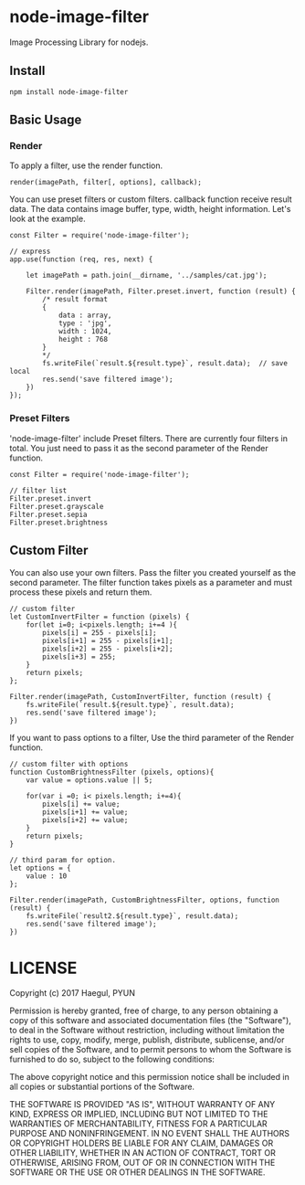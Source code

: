 # node-image-filter
Image Processing Library for nodejs.

## Install
```
npm install node-image-filter
```

## Basic Usage
### Render
To apply a filter, use the render function.
```
render(imagePath, filter[, options], callback);
```
You can use preset filters or custom filters. callback function receive result data. The data contains image buffer, type, width, height information.
Let's look at the example.

```
const Filter = require('node-image-filter');

// express
app.use(function (req, res, next) {

    let imagePath = path.join(__dirname, '../samples/cat.jpg');

    Filter.render(imagePath, Filter.preset.invert, function (result) {
        /* result format
        {
            data : array,
            type : 'jpg',
            width : 1024,
            height : 768
        }
        */
        fs.writeFile(`result.${result.type}`, result.data);  // save local
        res.send('save filtered image');
    })
});
```

### Preset Filters
'node-image-filter' include Preset filters. There are currently four filters in total.
You just need to pass it as the second parameter of the Render function.
```
const Filter = require('node-image-filter');

// filter list
Filter.preset.invert
Filter.preset.grayscale
Filter.preset.sepia
Filter.preset.brightness
```

## Custom Filter
You can also use your own filters. Pass the filter you created yourself as the second parameter.
The filter function takes pixels as a parameter and must process these pixels and return them.

```
// custom filter
let CustomInvertFilter = function (pixels) {
    for(let i=0; i<pixels.length; i+=4 ){
        pixels[i] = 255 - pixels[i];
        pixels[i+1] = 255 - pixels[i+1];
        pixels[i+2] = 255 - pixels[i+2];
        pixels[i+3] = 255;
    }
    return pixels;
};

Filter.render(imagePath, CustomInvertFilter, function (result) {
    fs.writeFile(`result.${result.type}`, result.data);
    res.send('save filtered image');
})
```

If you want to pass options to a filter, Use the third parameter of the Render function.

```
// custom filter with options
function CustomBrightnessFilter (pixels, options){
    var value = options.value || 5;

    for(var i =0; i< pixels.length; i+=4){
        pixels[i] += value;
        pixels[i+1] += value;
        pixels[i+2] += value;
    }
    return pixels;
}

// third param for option.
let options = {
    value : 10
};

Filter.render(imagePath, CustomBrightnessFilter, options, function (result) {
    fs.writeFile(`result2.${result.type}`, result.data);
    res.send('save filtered image');
})
```

# LICENSE

Copyright (c) 2017 Haegul, PYUN  

Permission is hereby granted, free of charge, to any person
obtaining a copy of this software and associated documentation
files (the "Software"), to deal in the Software without
restriction, including without limitation the rights to use,
copy, modify, merge, publish, distribute, sublicense, and/or sell
copies of the Software, and to permit persons to whom the
Software is furnished to do so, subject to the following
conditions:

The above copyright notice and this permission notice shall be
included in all copies or substantial portions of the Software.

THE SOFTWARE IS PROVIDED "AS IS", WITHOUT WARRANTY OF ANY KIND,
EXPRESS OR IMPLIED, INCLUDING BUT NOT LIMITED TO THE WARRANTIES
OF MERCHANTABILITY, FITNESS FOR A PARTICULAR PURPOSE AND
NONINFRINGEMENT. IN NO EVENT SHALL THE AUTHORS OR COPYRIGHT
HOLDERS BE LIABLE FOR ANY CLAIM, DAMAGES OR OTHER LIABILITY,
WHETHER IN AN ACTION OF CONTRACT, TORT OR OTHERWISE, ARISING
FROM, OUT OF OR IN CONNECTION WITH THE SOFTWARE OR THE USE OR
OTHER DEALINGS IN THE SOFTWARE.